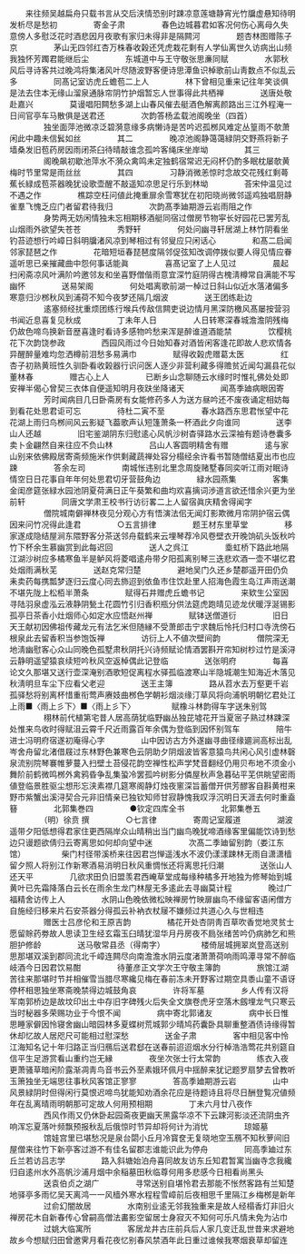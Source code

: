 <!-- { "loadSidebar": true } -->
　　来往频吴越扁舟只载书言从交后浃情恐别时踈凉意莲塘静宵光竹牖虚悬知待明发析尽是愁初
　　
　　寄金子肃
　　
　　春色边城暮君如客况何伤心离母久失意傍人多慰泛花时酒悲因月夜歌有家归未得非是隔闗河
　　
　　题杏林图赠陈子京
　　
　　茅山无四邻红杏万株春收榖还凭虎栽花剩有人学仙离世久访病出山频我独怀芳躅君能继后尘
　　
　　东城道中与王守敬张思亷同赋
　　
　　水郭秋风后寻诗客共过晚鸿将集渚风叶尽随波野客便诗思潭鱼识棹歌前山靑数点不似乱云多
　　
　　同髙记室访虎丘蟾苞二上人
　　
　　林下曾相见重来记往年笑谈俱是法去住本无缘山溜泉通脉帘阴竹护烟暂忘人世事得此共栖禅
　　
　　送唐处敬赴嘉兴
　　
　　莫谩唱阳闗愁多湖上山春风催去艇酒色解离颜路出三江外程淹一日间官亭车马散俱是送君还
　　
　　次韵答杨孟载池阁晚坐（四首）
　　
　　独坐面萍池微凉泛碧漪意缘多病懒诗是苦吟迟孤桞风难定丛篁雨不欹萧闲此中趣未信鬂如丝
　　
　　其二
　　
　　晚凉池阁静蔼蔼緑阴交野燕将新子墙桑发旧苞药房因雨闭茶臼待晴敲谁念孤吟客绳床坐岸坳
　　
　　其三
　　
　　阁晚飙初歇池萍水不漪众禽鸣未定独鹤宿常迟无闷杯仍酌多眠枕屡欹黄梅时节里常是雨丝丝
　　
　　其四
　　
　　习静消微恙惊时念故交花残红剩蕚蕉长緑成苞茶器晚犹设歌壶醒不敲遥知凉思足行乐到林坳
　　
　　荅宋仲温见过不遇之作
　　
　　樵踪空枉问値此掩重扉余雪寒犹在初阳晓尚微邻遥鸡独唱厨静雀羣飞愧乏应门者留君待我归
　　
　　次韵髙季廸期游云岩雨阻之作
　　
　　身势两无妨闲情独未忘相期移酒艇同宿过僧房节物寜长好园花已罢芳乱山烟雨外欲望失苍苍
　　
　　秀野轩
　　
　　何处问幽寻轩居湖上林竹阴看坐钓苔迹想行吟嶂日斜明牖渚风凉到琴相过有邻叟应只闲话心
　　
　　和髙二启闻邻家琵琶之作
　　
　　花暗短垣春琵琶度隔邻促弦知改调停拨似要人得见情应眷遥听思已亲摧藏曲中怨何事话能眞
　　
　　喜髙记室了上人见过
　　
　　晨起扫闲斋凉风叶满阶吟邀邻友和坐喜野僧偕雨意宜深竹庭阴得古槐淸樽常自满能不写幽怀
　　
　　送易架阁
　　
　　何处唱离歌前湖一棹过日斜山似近水落渚偏多寒意归沙桞秋风到浦荷不知今夜梦还隔几烟波
　　
　　送王团练赴边
　　
　　逺塞频经扰重烦团练行堠兵传敌信闗吏说边情月黑深防檄风髙屡按营羽书闻近息喜复见秋成
　　
　　丁未年人日
　　
　　人日转寒深春城澹澹阴残梅仍故色啼鸟换新音歴喜逢时看诗多感物吟愁来浑是醉谁道酒能禁
　　
　　饮樱桃花下次韵饶参政
　　
　　西园风雨过今日始知春对酒皆闲客逢花即故人悲欢情各异醒醉量难均忽洒樽前泪愁多易满巾
　　
　　赋得收榖虎赠葛太医
　　
　　红杏子初熟黄班性久驯卧看收榖器行识问医人逐少非营利藏多得赡贫近闻勾漏县花似董林春
　　
　　赠古心上人
　　
　　已断乡山念聊随云水缘时时惟礼佛处处即安禅半偈心曾契三衣体自便遥知明月夜趺坐降诸天
　　
　　闻髙季廸病眼因寄
　　
　　芳时闻病目几日卧斋房有女能修药多人为送方昼吟还不废夜诵定相妨每到看花处思君讵可忘
　　
　　待杜二寅不至
　　
　　春水路西东思君怅望中花花湖上雨归鸟桞间风云影疑飞葢歌声认短篷萧条一杯酒此夕向谁同
　　
　　送李山人还越
　　
　　旧宅鉴湖阴东归慰逺心风帆沙树杳驿路水云深袖有题诗巻囊多卖卜金翩然自来往应不负山林
　　
　　吕山人客圆明精舍有赠
　　
　　逺与家山别来依佛殿居寄斋频施米作供剩藏蔬禅处容分榻经余许看书暂随僧结夏出市也应踈
　　
　　答余左司
　　
　　南城怅违别北里念周旋赌墅春同奕听江雨对眠诗情空日日花事自年年何处思君切牙营鼓角边
　　
　　緑水园燕集
　　
　　客集金闺彦筵张緑水园池阴夏荷满日正午葵繁和曲均欢喜摛词渉道言欲还惜余兴更为坐前轩
　　
　　同唐文学肃王校书行访衍畧二上人留宿眞庆精舍得闻字
　　
　　僧院城南僻禅林夜见分观心方有悟演法佀无闻灯影欺微月帘阴护宿云偶因来问竹况得此逢君
　　
　　○五言排律
　　
　　题王材东里草堂
　　
　　移家遂成隐结屋涧东隈野客分茶送邻舟载鹤来云埋琴荐冷风卷壁衣开晚饷矶头饭秋吟竹下杯余生慕幽赏到此每迟回
　　
　　送人之呉江
　　
　　埀虹桥下路此地隔江湖沙树应多橘寒鱼半是鲈风将菱唱逺舟带夕阳孤离别琴三迭悲欢酒一壶不堪忆君处烟雨满秋芜
　　
　　送赵克常归楚
　　
　　避地吴门久还乡楚郡遥开田仍负耒卖药每携瓢梦逐归云度心同去斾迢到依鱼市住饮赴里人招海色霞生岛江声雨送潮不堪先陇上松栢半萧条
　　
　　赋得石井赠虎丘蟾书记
　　
　　来欵生公室因寻陆羽泉虚泓云液静阴甃土花圆竹引归香积瓶分供法筵虎跑晴见迹龙伏暖浮涎锡影孤亭日茶香小灶烟师心如定水应悟赵州禅
　　
　　赋钵送僧道衍
　　
　　旧日天王献初因佛祖传藏龙元有法乞米但随縁不受萧郎击宁求魏后怜托归村口寺洗傍石根泉此去留香积当参饱饭禅
　　
　　访衍上人不値次壁间韵
　　
　　僧院深无地淸幽慰客心众山同晚色孤墅肃秋阴托兴诗频赋论情酒罢斟开帘知树杪过竹是溪浔云静明遥望猿哀续短吟秋风空返棹偶此记登临
　　
　　送张明府
　　
　　每喜论文久那堪又送行壶深淹别酒歌短促离程水驿孤临渡寒山半隐城潮生知海近木落见秋淸明旦车尘下应看父老迎
　　
　　送王主簿
　　
　　路从苕水去万壑更千岩孤驿愁将别离杯惜重衔莺声赓妓曲桞色学朝衫烟淡缘汀草风将向浦帆明朝忆君处江上雨■〈雨上彡下〉■〈雨上彡下〉
　　
　　赋橡斗林韵得车字送朱别驾
　　
　　栩林前代植第宅昔人居高荫犹临野幽丛独芘墟花开当夏宻子熟过林踈深处惟来鸟收时得赋沮云霄千尺近雨露百年余偶为登临到因怀别驾车
　　
　　陪牛进士冯明府宿遂初庵得心字
　　
　　山中因访古方外遂幽寻曲径缘廽涧高标出乱岑舍舟留北渚借屐过东林野色兼寒色云阴助夕阴烟波皆客意猿鸟共闲心风引虚林磬泉流别院琴褰帷萝蔓入扫壁土苔侵花韵空禅性松声学梵音翻经仍用贝布地不须金小舞阶前鹤微鸣桞外禽鸦昏争乱集蛩冷罢孤吟树影分僯屋秋声急暮砧平芜供眺望密雨値登临景胜驱尘想形忘浃素襟几筵寒阁静灯烛夜窻深旨蓄僧开供芳醪客自斟黄柑来野市紫蟹出溪浔契合元非旧情亲已独钦知师甘寂静愧我叹浮沉明日天涯去何时重盍簮
　　
　　北郭集巻四
　　
　　●钦定四库全书
　　
　　北郭集巻五
　　
　　（明）徐贲 撰
　　
　　○七言律
　　
　　寄周记室履道
　　
　　湖波遥带夕阳低想得君家住更西隔岸众山晴稍出当门幽鸟晚犹啼酒缘客里偏能饮诗到愁边只谩题欲倩归云寄离思如何却向望中迷
　　
　　次髙二季廸留别韵（娄江东馆）
　　
　　柴门村径带溪桥来往因君岂惮遥浅水不波仍漾漾踈林无雨自潇潇樯留夕照人将别江作新寒酒易消明日秋风重惆怅还将离思托归潮
　　
　　送张山人还天平
　　
　　几欲求田负旧盟羡君西崦草堂成每缘种橘多开地独为修琴始到城黄叶已先霜降落白云长在雨余生龙门林屋无多逺此去寻幽莫计程
　　
　　晚过广福精舍访传上人
　　
　　水阴山色晚依微松映禅房竹映扉幽鸟不缘留客语闲僧方自施经归移来片石安茶器分得孤云补衲衣杖屦不嫌频过共道心久与世相违
　　
　　赠医士吕彦伦和王原吉韵
　　
　　橘花开处杏阴靑百草吹香觉地灵贫士愿留賖药劵故人思读卫生经玄霜玉臼晴犹湿华月丹房夜不扃张绪苦吟仍病肺乞和熊胆护修龄
　　
　　送马敬常县丞（得南字）
　　
　　楼倚层城拥翠岚登高送别思那堪双溪到郡同流北千嶂连闗尽向南澹澹水阴云度渚萧萧荷响雨鸣潭寻常不醉临岐酒今日因君饮易酣
　　
　　待董彦正文学次王守敬主簿韵
　　
　　旅馆江湖苦往来那堪时节并相催雪当腊尽寒纔见梅在春前冻未开野客过期空具黍山童不语讶停杯相思独坐寒斋晚禁得边城鼓角哀
　　
　　许将军墓
　　
　　乡人传有汉将军南郭桥边是故坟印出土中存旧字碑残火后失全文旗卷虎牙空落木劔埋龙气只寒云当时秘器多荣赐功业于今恨不闻
　　
　　病中寄北郭诸友
　　
　　病中长日惟思睡家僻因怜寝舍幽山暗园林多夏蝶树荒城郭少晴鸠药囊卧具聊重整酒债诗缘得暂休却忆故人居咫尺可能相过慰深愁
　　
　　送金子肃
　　
　　客中相见客中怜江海知名记十年归路正当归鴈后送君郄在送春前迢迢烟水分行棹浩浩莺花共别筵自信平生足游赏看山重约岂无縁
　　
　　夜坐次张士行太常韵
　　
　　练衣入夜更萧骚草暗闲阶露渐凋靑鸟音书云外至素娥环佩月中揺醉来犹记题罗扇梦去曾教听玉箫独坐无端思往事秋风客馆正寥寥
　　
　　答高季廸期游云岩
　　
　　山中风景緑阴时但得闲行莫恨迟啼鸟犹能知劝酒余花应是待题诗且将尽日酬登覧况値频年在乱离晴雨明朝那可定故人何用预相期
　　
　　丁未六月廿八夜作
　　
　　西风作雨又仍休卧起园斋夜更幽天黑露华凉不下云踈河影淡还流阴虫齐响浑忘夏落叶频飘预报秋乱后俄惊时节异却将何计为消忧
　　
　　琼姬墓
　　
　　馆娃宫里已堪愁况是泉台閟小丘月冷寳奁无复晓地空玉鴈不知秋萝间旧屋僧来往竹下新亭客过游不有佳名留郡志谁能识此为停舟
　　
　　同高季廸过东丘兰若访吕志学
　　
　　路入斜塘始泊舟喜同故友访东丘知君暂寓当幽寺念我纔归自逺州水外高帆沙浦月烟中余稲墓田秋临尊何用多悲感今日相看尚黑头
　　
　　送袁伯贞之湖广
　　
　　寻常送别自堪怜君去那能不怅然客路有兰知楚地驿亭多雨忆吴天离鸿一一风樯外寒水程程雪嶂前后夜相思千里隔江乡梅桞是新年
　　
　　过俞幻闇故居
　　
　　水南别业逺无邻我独重来是故人经榻香灯非旧火禅房花木自新春传心曾嗣高僧法畵影空留居士身寂灭不知何可乐凡情未免为沾巾
　　
　　过姚大临寓所
　　
　　客居龙井古庄前兵后人家几变迁乱世昔来求避地故乡今想赋归田曾邀霁月看花夜忆别春风禁酒年此日重过谁候我寒烟衰草却留连
